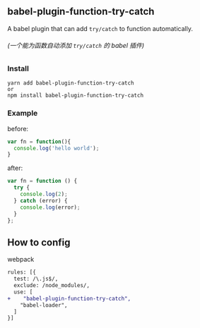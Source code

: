 ## babel-plugin-function-try-catch

A babel plugin that can add `try/catch` to function automatically.
###### (一个能为函数自动添加 `try/catch` 的 babel 插件)


### Install

```
yarn add babel-plugin-function-try-catch
or
npm install babel-plugin-function-try-catch
```

### Example

before:
```js
var fn = function(){
  console.log('hello world');
}
```

after:
```js
var fn = function () {
  try {
    console.log(2);
  } catch (error) {
    console.log(error);
  }
};
```

## How to config
webpack
```diff
rules: [{
  test: /\.js$/,
  exclude: /node_modules/,
  use: [
+    "babel-plugin-function-try-catch",
    "babel-loader",
  ]
}]
```
